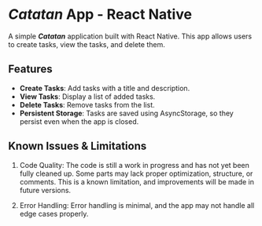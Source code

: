 # <em>Catatan</em> App - React Native

A simple <strong><em>Catatan</em></strong> application built with React Native. This app allows users to create tasks, view the tasks, and delete them.

## Features

- **Create Tasks**: Add tasks with a title and description.
- **View Tasks**: Display a list of added tasks.
- **Delete Tasks**: Remove tasks from the list.
- **Persistent Storage**: Tasks are saved using AsyncStorage, so they persist even when the app is closed.

## Known Issues & Limitations

1. Code Quality: The code is still a work in progress and has not yet been fully cleaned up. Some parts may lack proper optimization, structure, or comments. This is a known limitation, and improvements will be made in future versions.

2. Error Handling: Error handling is minimal, and the app may not handle all edge cases properly.
